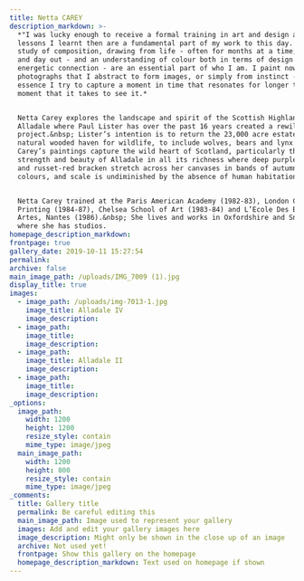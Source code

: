 ```yaml
---
title: Netta CAREY
description_markdown: >-
  *"I was lucky enough to receive a formal training in art and design and the
  lessons I learnt then are a fundamental part of my work to this day. A working
  study of composition, drawing from life - often for months at a time, day in
  and day out - and an understanding of colour both in terms of design and
  energetic connection - are an essential part of who I am. I paint now from
  photographs that I abstract to form images, or simply from instinct - in
  essence I try to capture a moment in time that resonates for longer than the
  moment that it takes to see it.*


  Netta Carey explores the landscape and spirit of the Scottish Highlands at
  Alladale where Paul Lister has over the past 16 years created a rewilding
  project.&nbsp; Lister’s intention is to return the 23,000 acre estate to a
  natural wooded haven for wildlife, to include wolves, bears and lynx.&nbsp;
  Carey’s paintings capture the wild heart of Scotland, particularly the quiet
  strength and beauty of Alladale in all its richness where deep purple heather
  and russet-red bracken stretch across her canvases in bands of autumnal
  colours, and scale is undiminished by the absence of human habitation.


  Netta Carey trained at the Paris American Academy (1982-83), London College of
  Printing (1984-87), Chelsea School of Art (1983-84) and L’Ecole Des Beaux
  Artes, Nantes (1986).&nbsp; She lives and works in Oxfordshire and Snowdonia
  where she has studios.
homepage_description_markdown:
frontpage: true
gallery_date: 2019-10-11 15:27:54
permalink:
archive: false
main_image_path: /uploads/IMG_7009 (1).jpg
display_title: true
images:
  - image_path: /uploads/img-7013-1.jpg
    image_title: Alladale IV
    image_description:
  - image_path:
    image_title:
    image_description:
  - image_path:
    image_title: Alladale II
    image_description:
  - image_path:
    image_title:
    image_description:
_options:
  image_path:
    width: 1200
    height: 1200
    resize_style: contain
    mime_type: image/jpeg
  main_image_path:
    width: 1200
    height: 800
    resize_style: contain
    mime_type: image/jpeg
_comments:
  title: Gallery title
  permalink: Be careful editing this
  main_image_path: Image used to represent your gallery
  images: Add and edit your gallery images here
  image_description: Might only be shown in the close up of an image
  archive: Not used yet!
  frontpage: Show this gallery on the homepage
  homepage_description_markdown: Text used on homepage if shown
---
```

